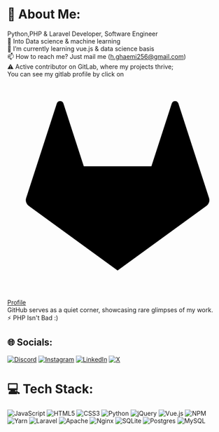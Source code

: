 # 💫 About Me:
Python,PHP & Laravel Developer, Software Engineer<br>🔭 Into Data science & machine learning<br>🌱 I’m currently learning vue.js & data science basis<br>📫 How to reach me? Just mail me (h.ghaemi256@gmail.com)<br>⚠️ Active contributor on GitLab, where my projects thrive;<br>You can see my gitlab profile by click on <a href="https://gitlab.com/hossein-ghaemi"><svg fill="#000000" width="800px" height="800px" viewBox="-2 -2.5 24 24" xmlns="http://www.w3.org/2000/svg" preserveAspectRatio="xMinYMin" class="jam jam-gitlab"><path d="M10.006 18.443L6.326 7.118h7.36l-3.68 11.325zm0 0L1.168 7.118h5.158l3.68 11.325zM1.168 7.118l8.838 11.325-9.68-7.032a.762.762 0 0 1-.276-.852l1.118-3.441zm0 0L3.385.296a.38.38 0 0 1 .724 0l2.217 6.822H1.168zm8.838 11.325l3.68-11.325h5.157l-8.837 11.325zm8.837-11.325l1.119 3.441a.762.762 0 0 1-.277.852l-9.68 7.032 8.838-11.325zm0 0h-5.157L15.902.296a.38.38 0 0 1 .725 0l2.216 6.822z"/></svg> Profile</a><br>GitHub serves as a quiet corner, showcasing rare glimpses of my work.<br>⚡ PHP Isn't Bad :)


## 🌐 Socials:
[![Discord](https://img.shields.io/badge/Discord-%237289DA.svg?logo=discord&logoColor=white)](https://discord.gg/hghaemi) [![Instagram](https://img.shields.io/badge/Instagram-%23E4405F.svg?logo=Instagram&logoColor=white)](https://instagram.com/_hosseinghaemi) [![LinkedIn](https://img.shields.io/badge/LinkedIn-%230077B5.svg?logo=linkedin&logoColor=white)](https://linkedin.com/in/hossein-ghaemi) [![X](https://img.shields.io/badge/X-black.svg?logo=X&logoColor=white)](https://x.com/__hghaemi) 

# 💻 Tech Stack:
![JavaScript](https://img.shields.io/badge/javascript-%23323330.svg?style=for-the-badge&logo=javascript&logoColor=%23F7DF1E) ![HTML5](https://img.shields.io/badge/html5-%23E34F26.svg?style=for-the-badge&logo=html5&logoColor=white) ![CSS3](https://img.shields.io/badge/css3-%231572B6.svg?style=for-the-badge&logo=css3&logoColor=white) ![Python](https://img.shields.io/badge/python-3670A0?style=for-the-badge&logo=python&logoColor=ffdd54) ![jQuery](https://img.shields.io/badge/jquery-%230769AD.svg?style=for-the-badge&logo=jquery&logoColor=white) ![Vue.js](https://img.shields.io/badge/vue.js-%2335495e.svg?style=for-the-badge&logo=vuedotjs&logoColor=%234FC08D) ![NPM](https://img.shields.io/badge/NPM-%23CB3837.svg?style=for-the-badge&logo=npm&logoColor=white) ![Yarn](https://img.shields.io/badge/yarn-%232C8EBB.svg?style=for-the-badge&logo=yarn&logoColor=white) ![Laravel](https://img.shields.io/badge/laravel-%23FF2D20.svg?style=for-the-badge&logo=laravel&logoColor=white) ![Apache](https://img.shields.io/badge/apache-%23D42029.svg?style=for-the-badge&logo=apache&logoColor=white) ![Nginx](https://img.shields.io/badge/nginx-%23009639.svg?style=for-the-badge&logo=nginx&logoColor=white) ![SQLite](https://img.shields.io/badge/sqlite-%2307405e.svg?style=for-the-badge&logo=sqlite&logoColor=white) ![Postgres](https://img.shields.io/badge/postgres-%23316192.svg?style=for-the-badge&logo=postgresql&logoColor=white) ![MySQL](https://img.shields.io/badge/mysql-%2300000f.svg?style=for-the-badge&logo=mysql&logoColor=white)
